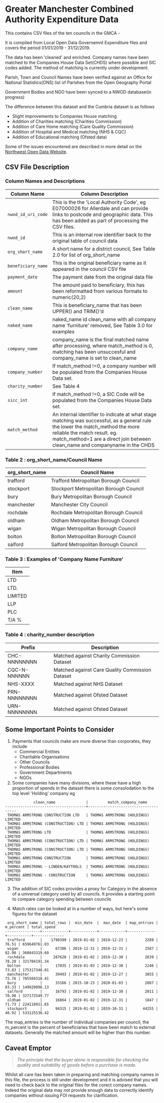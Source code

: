 # Greater Manchester Combined Authority Expenditure Data

This contains CSV files of the ten councils in the GMCA - 

It is compiled from Local Open Data Governemnt Expenditure files and 
covers the period 01/01/2019 - 31/12/2019.

The data has been 'cleaned' and enriched. Company names have been matched
to the Companies House Data Set(CHDS) where possible and SIC codes added. The
method of matching is currently under development.

Parish, Town and Council Names have been verified against an Office for National 
Statistics(ONS) list of Parishes from the Open Geography Portal

Government Bodies and NGO have been synced to a NWOD database(in progress)

The difference between this dataset and the Cumbria dataset is as follows
* Slight improvements to Companies House matching
* Addition of Charities matching (Charities Commission)
* Addition of  Care Home matching (Care Quality Commission)
* Addition of Hospital and Medical matching (NHS & CQC)
* Addition of Educational matching (Ofsted data)

Some of the issues encountered are described in more detail on the 
[Northwest Open Data Website](http://www.northwestopendata.org.uk/).

## CSV File Description
### Column Names and Descriptions
| Column Name       | Column Description                                                   |
|-------------------|----------------------------------------------------------------------|
|`nwod_id_uri_code` | This is the the 'Local Authority Code', eg E07000026 for Allerdale and can provide links to postcode and geographic data. This has been added as part of processing the CSV files. |
|`nwod_id`          | This is an internal row identifier back to the original table of council data |
|`org_short_name`   | A short name for a district council, See Table 2.0 for list of org_short_name |
|`beneficiary_name` | This is the original beneficiary name as it appeared in the council CSV file |
|`payment_date`     | The payment date from the original data file |
|`amount`           | The amount paid to beneficiary, this has been reformatted from various formats to numeric(20,2) |
|`clean_name`       | This is beneficiary_name that has been UPPER() and TRIM()'d |
|`naked_name`       | naked_name id clean_name with all company name 'furniture' removed, See Table 3.0 for examples |
|`company_name`     | company_name is the final matched name after processing, where match_method is 0, matching has been unsuccesful and company_name is set to clean_name |
|`company_number`   | If match_method !=0, a company number will be populated from the Companies House Data set. |
|`charity_number`   | See Table 4 |
|`sicc_int`         |  If match_method !=0, a SIC Code will be populated from the Companies House Data set. |
|`match_method`     | An internal identifier to indicate at what stage matching was successful, as a general rule the lower the match_method the more reliable the match result. eg. match_method=1 are a direct join between clean_name and companyname in the CHDS |


### Table 2 : org_short_name/Council Name
| org_short_name | Council Name                            |
|----------------|-----------------------------------------|
| trafford       | Trafford Metropolitan Borough Council   |
| stockport      | Stockport Metropolitan Borough Council  |
| bury           | Bury  Metropolitan Borough Council      |
| manchester     | Manchester City Council                 |
| rochdale       | Rochdale Metropolitan Borough Council   |
| oldham         | Oldham Metropolitan Borough Council     |
| wigan          | Wigan Metropolitan Borough Council      |
| bolton         | Bolton Metropolitan Borough Council     |
| salford        | Salford Metropolitan Borough Council    |

### Table 3 : Examples of 'Company Name Furniture'
| Item |
|------|
| LTD |
| LTD. |
| LIMITED |
| LLP |
| PLC |
| T/A % |

### Table 4 : charity_number description
| Prefix       | Description |
|--------------|--------------|
| CHC-NNNNNNNN | Matched against Charity Commission Dataset
| CQC-N-NNNNNN | Matched against Care Quality Commission Dataset
| NHS-XXXX     | Matched against NHS Dataset
| PRN-NNNNNNNN | Matched against Ofsted Dataset
| URN-NNNNNNNN | Matched against Ofsted Dataset


## Some Important Points to Consider
1. Payments that councils make are more diverse than corporates, they include
   * Commercial Entities
   * Charitable Organisations
   * Other Councils
   * Professional Bodies
   * Government Departments
   * NGOs
2. Some companies have many divisions, where these have a high proportion of spends 
in the dataset there is some consolodation to the top level 'Holding' company
eg

````
             clean_name              |         match_company_name
-------------------------------------+-------------------------------------
 THOMAS ARMSTRONG CONSTRUCTION LTD   | THOMAS ARMSTRONG (HOLDINGS) LIMITED
 THOMAS ARMSTRONG (CONSTRUCTION) LTD | THOMAS ARMSTRONG (HOLDINGS) LIMITED
 THOMAS ARMSTRONG LTD                | THOMAS ARMSTRONG (HOLDINGS) LIMITED
 THOMAS ARMSTRONG (CONSTRUCTION) LTD | THOMAS ARMSTRONG (HOLDINGS) LIMITED
 THOMAS ARMSTRONG (CONSTRUCTION) LTD | THOMAS ARMSTRONG (HOLDINGS) LIMITED
 THOMAS ARMSTRONG CONSTRUCTION       | THOMAS ARMSTRONG (HOLDINGS) LIMITED
 THOMAS ARMSTRONG - LINDEN/KAYTOOLS  | THOMAS ARMSTRONG (HOLDINGS) LIMITED
 THOMAS ARMSTRONG - CONSTRUCTION     | THOMAS ARMSTRONG (HOLDINGS) LIMITED
````

3. The addition of SIC codes provides a proxy for Category in the absence of 
a universal category used by all councils. It provides a starting point to compare 
category spending between councils

4. Match rates can be looked at in a number of ways, but here's some figures for the dataset

````
 org_short_name | total_rows |  min_date  |  max_date  | map_entries | m_percent | total_spend
----------------+------------+------------+------------+-------------+-----------+--------------
 trafford       |    1798399 | 2019-01-02 | 2019-12-23 |        2289 |     76.51 | 659649761.03
 wigan          |      67306 | 2019-12-31 | 2019-12-31 |        2587 |     82.90 | 360843319.69
 rochdale       |     287620 | 2019-01-02 | 2019-12-30 |        2639 |     78.28 | 321704191.34
 bolton         |      17035 | 2019-01-03 | 2019-12-30 |        2246 |     73.83 | 175317348.01
 manchester     |      39493 | 2019-01-02 | 2019-12-27 |        3855 |     75.76 | 785569318.41
 bury           |      33166 | 2015-10-23 | 2020-01-03 |        2087 |     83.33 | 149820096.13
 salford        |      16793 | 2019-01-02 | 2019-12-30 |        2011 |     70.98 | 327172549.77
 oldham         |      16864 | 2019-01-02 | 2019-12-31 |        1847 |     71.73 | 224118911.65
 stockport      |      94315 | 2019-01-02 | 2019-10-31 |       44255 |     46.92 | 533125530.42
````
The map_entries is the number of individual companies per council, the m_percent is the percent
of beneficiaries that have been match to external datasets. Generally the matched amount will be 
higher than this number.

## Caveat Emptor
> _The principle that the buyer alone is responsible for checking the quality and suitability of goods before a purchase is made._

Whilst all care has been taken in preparing and matching company names in this file, the 
process is still under development and it is advised that you will need to check back to 
the original files for the corect company names. Indeed the original data may not provide
enough data to correctly identify companies without issuing FOI requests for clarification.
